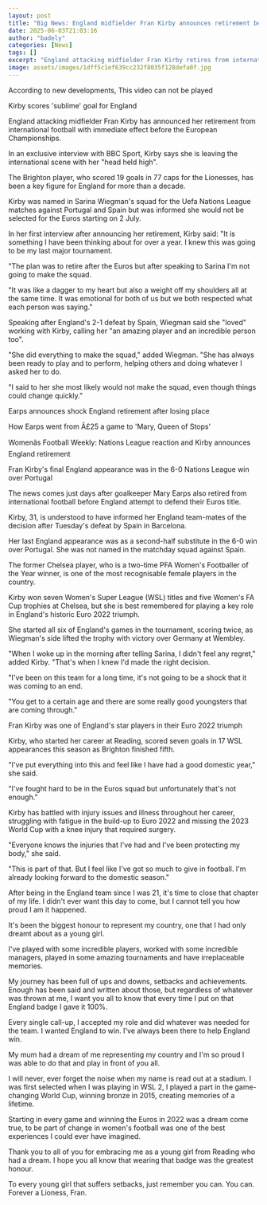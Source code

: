 ```yaml
---
layout: post
title: "Big News: England midfielder Fran Kirby announces retirement before Euros"
date: 2025-06-03T21:03:16
author: "badely"
categories: [News]
tags: []
excerpt: "England attacking midfielder Fran Kirby retires from international football with immediate effect after being told she will not be in the Euro 2025 sq"
image: assets/images/1dff5c1ef639cc232f8035f128defa0f.jpg
---
```


According to new developments, This video can not be played

Kirby scores 'sublime' goal for England

England attacking midfielder Fran Kirby has announced her retirement from international football with immediate effect before the European Championships.

In an exclusive interview with BBC Sport, Kirby says she is leaving the international scene with her "head held high".

The Brighton player, who scored 19 goals in 77 caps for the Lionesses, has been a key figure for England for more than a decade.

Kirby was named in Sarina Wiegman's squad for the Uefa Nations League matches against Portugal and Spain but was informed she would not be selected for the Euros starting on 2 July.

In her first interview after announcing her retirement, Kirby said: "It is something I have been thinking about for over a year. I knew this was going to be my last major tournament.

"The plan was to retire after the Euros but after speaking to Sarina I'm not going to make the squad.

"It was like a dagger to my heart but also a weight off my shoulders all at the same time. It was emotional for both of us but we both respected what each person was saying."

Speaking after England's 2-1 defeat by Spain, Wiegman said she "loved" working with Kirby, calling her "an amazing player and an incredible person too".

"She did everything to make the squad," added Wiegman. "She has always been ready to play and to perform, helping others and doing whatever I asked her to do.

"I said to her she most likely would not make the squad, even though things could change quickly."

Earps announces shock England retirement after losing place

How Earps went from Â£25 a game to 'Mary, Queen of Stops'

Womenâs Football Weekly: Nations League reaction and Kirby announces England retirement

Fran Kirby's final England appearance was in the 6-0 Nations League win over Portugal

The news comes just days after goalkeeper Mary Earps also retired from international football before England attempt to defend their Euros title.

Kirby, 31, is understood to have informed her England team-mates of the decision after Tuesday's defeat by Spain in Barcelona.

Her last England appearance was as a second-half substitute in the 6-0 win over Portugal. She was not named in the matchday squad against Spain.

The former Chelsea player, who is a two-time PFA Women's Footballer of the Year winner, is one of the most recognisable female players in the country.

Kirby won seven Women's Super League (WSL) titles and five Women's FA Cup trophies at Chelsea, but she is best remembered for playing a key role in England's historic Euro 2022 triumph.

She started all six of England's games in the tournament, scoring twice, as Wiegman's side lifted the trophy with victory over Germany at Wembley.

"When I woke up in the morning after telling Sarina, I didn't feel any regret," added Kirby. "That's when I knew I'd made the right decision.

"I've been on this team for a long time, it's not going to be a shock that it was coming to an end.

"You get to a certain age and there are some really good youngsters that are coming through."

Fran Kirby was one of England's star players in their Euro 2022 triumph

Kirby, who started her career at Reading, scored seven goals in 17 WSL appearances this season as Brighton finished fifth.

"I've put everything into this and feel like I have had a good domestic year," she said.

"I've fought hard to be in the Euros squad but unfortunately that's not enough."

Kirby has battled with injury issues and illness throughout her career, struggling with fatigue in the build-up to Euro 2022 and missing the 2023 World Cup with a knee injury that required surgery.

"Everyone knows the injuries that I've had and I've been protecting my body," she said.

"This is part of that. But I feel like I've got so much to give in football. I'm already looking forward to the domestic season."

After being in the England team since I was 21, it's time to close that chapter of my life. I didn't ever want this day to come, but I cannot tell you how proud I am it happened.

It's been the biggest honour to represent my country, one that I had only dreamt about as a young girl.

I've played with some incredible players, worked with some incredible managers, played in some amazing tournaments and have irreplaceable memories.

My journey has been full of ups and downs, setbacks and achievements. Enough has been said and written about those, but regardless of whatever was thrown at me, I want you all to know that every time I put on that England badge I gave it 100%.

Every single call-up, I accepted my role and did whatever was needed for the team. I wanted England to win. I've always been there to help England win.

My mum had a dream of me representing my country and I'm so proud I was able to do that and play in front of you all.

I will never, ever forget the noise when my name is read out at a stadium. I was first selected when I was playing in WSL 2, I played a part in the game-changing World Cup, winning bronze in 2015, creating memories of a lifetime.

Starting in every game and winning the Euros in 2022 was a dream come true, to be part of change in women's football was one of the best experiences I could ever have imagined.

Thank you to all of you for embracing me as a young girl from Reading who had a dream. I hope you all know that wearing that badge was the greatest honour.

To every young girl that suffers setbacks, just remember you can. You can. Forever a Lioness, Fran.

